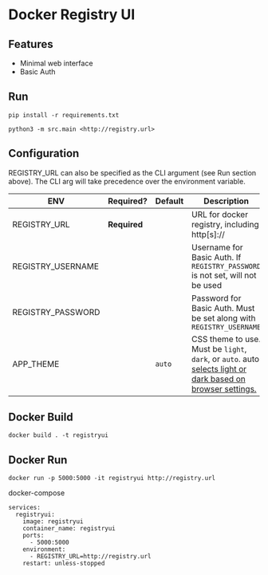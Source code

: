 # Docker Registry UI

## Features
* Minimal web interface
* Basic Auth

## Run
```
pip install -r requirements.txt

python3 -m src.main <http://registry.url>
```

## Configuration

REGISTRY_URL can also be specified as the CLI argument (see Run section above). The CLI arg will take precedence over the environment variable.

| ENV | Required? | Default | Description |
| --- | --- | --- | --- |
| REGISTRY_URL | **Required** | | URL for docker registry, including http[s]:// |
| REGISTRY_USERNAME | | | Username for Basic Auth. If `REGISTRY_PASSWORD` is not set, will not be used |
| REGISTRY_PASSWORD | | | Password for Basic Auth. Must be set along with `REGISTRY_USERNAME` |
| APP_THEME | | `auto` |CSS theme to use. Must be `light`, `dark`, or `auto`. auto [selects light or dark based on browser settings.](https://watercss.kognise.dev/)


## Docker Build
```
docker build . -t registryui
```

## Docker Run
```
docker run -p 5000:5000 -it registryui http://registry.url
```

docker-compose
```
services:
  registryui:
    image: registryui
    container_name: registryui
    ports:
      - 5000:5000
    environment:
      - REGISTRY_URL=http://registry.url
    restart: unless-stopped
```